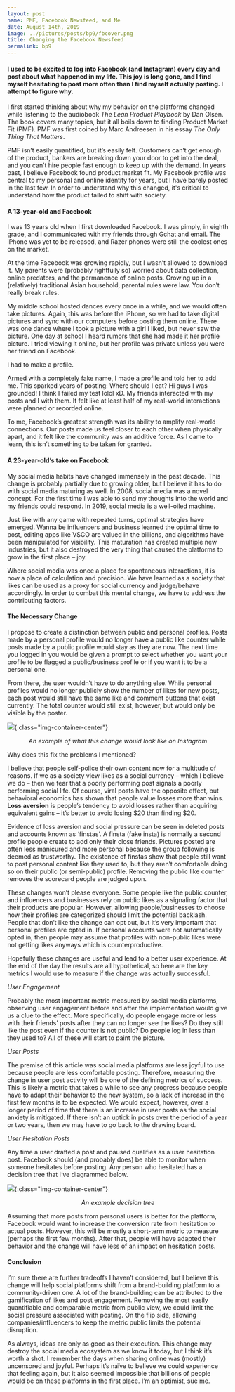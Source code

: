 ```yaml
---
layout: post
name: PMF, Facebook Newsfeed, and Me
date: August 14th, 2019
image: ../pictures/posts/bp9/fbcover.png
title: Changing the Facebook Newsfeed
permalink: bp9
---
```


#### I used to be excited to log into Facebook (and Instagram) every day and post about what happened in my life. This joy is long gone, and I find myself hesitating to post more often than I find myself actually posting. I attempt to figure why.

I first started thinking about why my behavior on the platforms changed while listening to the audiobook _The Lean Product Playbook_ by Dan Olsen. The book covers many topics, but it all boils down to finding Product Market Fit (PMF). PMF was first coined by Marc Andreesen in his essay _The Only Thing That Matters_. 

PMF isn’t easily quantified, but it’s easily felt. Customers can’t get enough of the product, bankers are breaking down your door to get into the deal, and you can’t hire people fast enough to keep up with the demand. In years past, I believe Facebook found product market fit. My Facebook profile was central to my personal and online identity for years, but I have barely posted in the last few. In order to understand why this changed, it's critical to understand how the product failed to shift with society.

<div class="divider"></div>

#### A 13-year-old and Facebook

I was 13 years old when I first downloaded Facebook. I was pimply, in eighth grade, and I communicated with my friends through Gchat and email. The iPhone was yet to be released, and Razer phones were still the coolest ones on the market.

At the time Facebook was growing rapidly, but I wasn’t allowed to download it. My parents were (probably rightfully so) worried about data collection, online predators, and the permanence of online posts. Growing up in a (relatively) traditional Asian household, parental rules were law. You don’t really break rules.

My middle school hosted dances every once in a while, and we would often take pictures. Again, this was before the iPhone, so we had to take digital pictures and sync with our computers before posting them online. There was one dance where I took a picture with a girl I liked, but never saw the picture. One day at school I heard rumors that she had made it her profile picture. I tried viewing it online, but her profile was private unless you were her friend on Facebook.

I had to make a profile. 

Armed with a completely fake name, I made a profile and told her to add me. This sparked years of posting: Where should I eat? Hi guys I was grounded! I think I failed my test lolol xD. My friends interacted with my posts and I with them. It felt like at least half of my real-world interactions were planned or recorded online. 

To me, Facebook’s greatest strength was its ability to amplify real-world connections. Our posts made us feel closer to each other when physically apart, and it felt like the community was an additive force. As I came to learn, this isn’t something to be taken for granted.

<div class="divider"></div>

#### A 23-year-old’s take on Facebook

My social media habits have changed immensely in the past decade. This change is probably partially due to growing older, but I believe it has to do with social media maturing as well. In 2008, social media was a novel concept. For the first time I was able to send my thoughts into the world and my friends could respond. In 2019, social media is a well-oiled machine.

Just like with any game with repeated turns, optimal strategies have emerged. Wanna be influencers and business learned the optimal time to post, editing apps like VSCO are valued in the billions, and algorithms have been manipulated for visibility. This maturation has created multiple new industries, but it also destroyed the very thing that caused the platforms to grow in the first place – joy. 

Where social media was once a place for spontaneous interactions, it is now a place of calculation and precision. We have learned as a society that likes can be used as a proxy for social currency and judge/behave accordingly. In order to combat this mental change, we have to address the contributing factors.

<div class="divider"></div>

#### The Necessary Change

I propose to create a distinction between public and personal profiles. Posts made by a personal profile would no longer have a public like counter while posts made by a public profile would stay as they are now. The next time you logged in you would be given a prompt to select whether you want your profile to be flagged a public/business profile or if you want it to be a personal one.

<!-- <insert drawing of potential screen with the option> -->

From there, the user wouldn’t have to do anything else. While personal profiles would no longer publicly show the number of likes for new posts, each post would still have the same like and comment buttons that exist currently. The total counter would still exist, however, but would only be visible by the poster. 

![](/pictures/posts/bp9/example.jpeg){:class="img-container-center"}
*<center>An example of what this change would look like on Instagram </center>*

Why does this fix the problems I mentioned?

I believe that people self-police their own content now for a multitude of reasons. If we as a society view likes as a social currency – which I believe we do – then we fear that a poorly performing post signals a poorly performing social life. Of course, viral posts have the opposite effect, but behavioral economics has shown that people value losses more than wins. __Loss aversion__ is people’s tendency to avoid losses rather than acquiring equivalent gains – it’s better to avoid losing $20 than finding $20.

Evidence of loss aversion and social pressure can be seen in deleted posts and accounts known as ‘finstas’. A finsta (fake insta) is normally a second profile people create to add only their close friends. Pictures posted are often less manicured and more personal because the group following is deemed as trustworthy. The existence of finstas show that people still want to post personal content like they used to, but they aren’t comfortable doing so on their public (or semi-public) profile. Removing the public like counter removes the scorecard people are judged upon. 

These changes won’t please everyone. Some people like the public counter, and influencers and businesses rely on public likes as a signaling factor that their products are popular. However, allowing people/businesses to choose how their profiles are categorized should limit the potential backlash. People that don’t like the change can opt out, but it’s very important that personal profiles are opted in. If personal accounts were not automatically opted in, then people may assume that profiles with non-public likes were not getting likes anyways which is counterproductive. 

Hopefully these changes are useful and lead to a better user experience. At the end of the day the results are all hypothetical, so here are the key metrics I would use to measure if the change was actually successful. 

_User Engagement_

Probably the most important metric measured by social media platforms, observing user engagement before and after the implementation would give us a clue to the effect. More specifically, do people engage more or less with their friends’ posts after they can no longer see the likes? Do they still like the post even if the counter is not public? Do people log in less than they used to? All of these will start to paint the picture.

_User Posts_

The premise of this article was social media platforms are less joyful to use because people are less comfortable posting. Therefore, measuring the change in user post activity will be one of the defining metrics of success. This is likely a metric that takes a while to see any progress because people have to adapt their behavior to the new system, so a lack of increase in the first few months is to be expected. We would expect, however, over a longer period of time that there is an increase in user posts as the social anxiety is mitigated. If there isn’t an uptick in posts over the period of a year or two years, then we may have to go back to the drawing board.

_User Hesitation Posts_

Any time a user drafted a post and paused qualifies as a user hesitation post. Facebook should (and probably does) be able to monitor when someone hesitates before posting. Any person who hesitated has a decision tree that I’ve diagrammed below.

![](/pictures/posts/bp9/tree.jpg){:class="img-container-center"}
*<center>An example decision tree </center>*

Assuming that more posts from personal users is better for the platform, Facebook would want to increase the conversion rate from hesitation to actual posts. However, this will be mostly a short-term metric to measure (perhaps the first few months). After that, people will have adapted their behavior and the change will have less of an impact on hesitation posts.

<div class="divider"></div>

#### Conclusion

I’m sure there are further tradeoffs I haven’t considered, but I believe this change will help social platforms shift from a brand-building platform to a community-driven one. A lot of the brand-building can be attributed to the gamification of likes and post engagement. Removing the most easily quantifiable and comparable metric from public view, we could limit the social pressure associated with posting. On the flip side, allowing companies/influencers to keep the metric public limits the potential disruption.

As always, ideas are only as good as their execution. This change may destroy the social media ecosystem as we know it today, but I think it’s worth a shot. I remember the days when sharing online was (mostly) uncensored and joyful. Perhaps it’s naïve to believe we could experience that feeling again, but it also seemed impossible that billions of people would be on these platforms in the first place. I’m an optimist, sue me.

<div class="divider"></div>